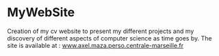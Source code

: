 # MyWebSite
Creation of my cv website to present my different projects and my discovery of different aspects of computer science as time goes by. The site is available at : www.axel.maza.perso.centrale-marseille.fr 
